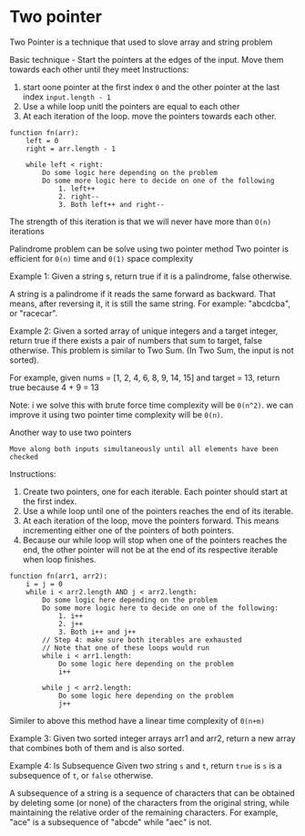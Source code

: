 # Two pointer
Two Pointer is a technique that used to slove array and string problem

Basic technique -
Start the pointers at the edges of the input. Move them towards each other until they meet
Instructions:

1. start oone pointer at the first index `0` and the other pointer at the last index `input.length - 1`
2. Use a while loop unitl the pointers are equal to each other
3. At each iteration of the loop. move the pointers towards each other.

```code
function fn(arr):
    left = 0
    right = arr.length - 1

    while left < right:
        Do some logic here depending on the problem
        Do some more logic here to decide on one of the following
            1. left++
            2. right--
            3. Both left++ and right--
```
The strength of this iteration is that we will never have more than `O(n)` iterations

Palindrome problem can be solve using two pointer method 
Two pointer is efficient for `0(n)` time and `0(1)` space complexity

Example 1: Given a string s, return true if it is a palindrome, false otherwise.

A string is a palindrome if it reads the same forward as backward. That means, after reversing it, it is still the same string. For example: "abcdcba", or "racecar".

Example 2: Given a sorted array of unique integers and a target integer, return true if there exists a pair of numbers that sum to target, false otherwise. This problem is similar to Two Sum. (In Two Sum, the input is not sorted).

For example, given nums = [1, 2, 4, 6, 8, 9, 14, 15] and target = 13, return true because 4 + 9 = 13

Note: i we solve this with brute force time complexity will be `0(n^2)`. we can improve it using two pointer time complexity will be `0(n)`.


Another way to use two pointers

`Move along both inputs simultaneously until all elements have been checked`

Instructions:

1. Create two pointers, one for each iterable. Each pointer should start at the first index.
2. Use a while loop until one of the pointers reaches the end of its iterable.
3. At each iteration of the loop, move the pointers forward. This means incrementing either one of the pointers of both pointers.
4. Because our while loop will stop when one of the pointers reaches the end, the other pointer will not be at the end of its respective iterable when loop finishes.

```code
function fn(arr1, arr2):
    i = j = 0
    while i < arr2.length AND j < arr2.length:
        Do some logic here depending on the problem
        Do some more logic here to decide on one of the following:
            1. i++
            2. j++
            3. Both i++ and j++
        // Step 4: make sure both iterables are exhausted
        // Note that one of these loops would run
        while i < arr1.length:
            Do some logic here depending on the problem
            i++
        
        while j < arr2.length:
            Do some logic here depending on the problem
            j++
```
Similer to above this method have a linear time complexity of `0(n+m)`

Example 3: Given two sorted integer arrays arr1 and arr2, return a new array that combines both of them and is also sorted.

Example 4: Is Subsequence
Given two string `s` and `t`, return `true` is `s` is a subsequence of `t`, or `false` otherwise.

A subsequence of a string is a sequence of characters that can be obtained by deleting some (or none) of the characters from the original string, while maintaining the relative order of the remaining characters. For example, "ace" is a subsequence of "abcde" while "aec" is not.
